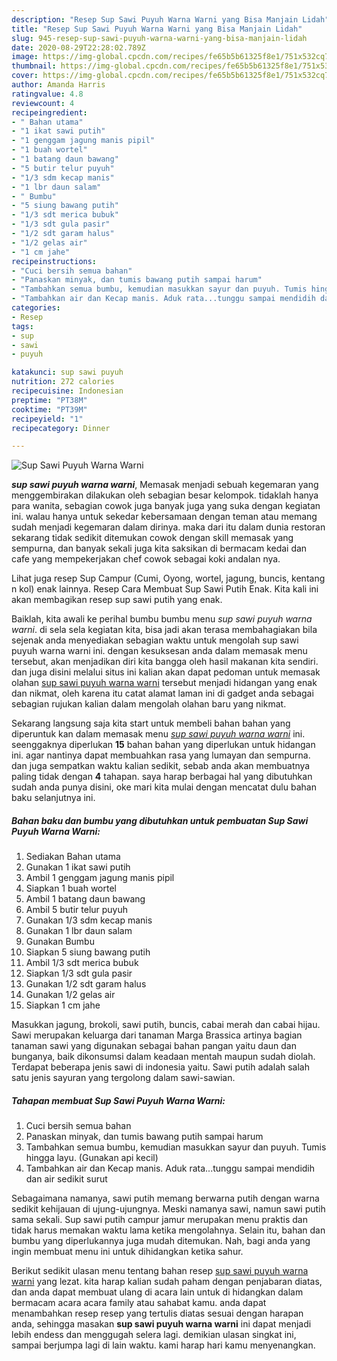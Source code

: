 ```yaml
---
description: "Resep Sup Sawi Puyuh Warna Warni yang Bisa Manjain Lidah"
title: "Resep Sup Sawi Puyuh Warna Warni yang Bisa Manjain Lidah"
slug: 945-resep-sup-sawi-puyuh-warna-warni-yang-bisa-manjain-lidah
date: 2020-08-29T22:28:02.789Z
image: https://img-global.cpcdn.com/recipes/fe65b5b61325f8e1/751x532cq70/sup-sawi-puyuh-warna-warni-foto-resep-utama.jpg
thumbnail: https://img-global.cpcdn.com/recipes/fe65b5b61325f8e1/751x532cq70/sup-sawi-puyuh-warna-warni-foto-resep-utama.jpg
cover: https://img-global.cpcdn.com/recipes/fe65b5b61325f8e1/751x532cq70/sup-sawi-puyuh-warna-warni-foto-resep-utama.jpg
author: Amanda Harris
ratingvalue: 4.8
reviewcount: 4
recipeingredient:
- " Bahan utama"
- "1 ikat sawi putih"
- "1 genggam jagung manis pipil"
- "1 buah wortel"
- "1 batang daun bawang"
- "5 butir telur puyuh"
- "1/3 sdm kecap manis"
- "1 lbr daun salam"
- " Bumbu"
- "5 siung bawang putih"
- "1/3 sdt merica bubuk"
- "1/3 sdt gula pasir"
- "1/2 sdt garam halus"
- "1/2 gelas air"
- "1 cm jahe"
recipeinstructions:
- "Cuci bersih semua bahan"
- "Panaskan minyak, dan tumis bawang putih sampai harum"
- "Tambahkan semua bumbu, kemudian masukkan sayur dan puyuh. Tumis hingga layu. (Gunakan api kecil)"
- "Tambahkan air dan Kecap manis. Aduk rata...tunggu sampai mendidih dan air sedikit surut"
categories:
- Resep
tags:
- sup
- sawi
- puyuh

katakunci: sup sawi puyuh 
nutrition: 272 calories
recipecuisine: Indonesian
preptime: "PT38M"
cooktime: "PT39M"
recipeyield: "1"
recipecategory: Dinner

---
```



![Sup Sawi Puyuh Warna Warni](https://img-global.cpcdn.com/recipes/fe65b5b61325f8e1/751x532cq70/sup-sawi-puyuh-warna-warni-foto-resep-utama.jpg)

<b><i>sup sawi puyuh warna warni</i></b>, Memasak menjadi sebuah kegemaran yang menggembirakan dilakukan oleh sebagian besar kelompok. tidaklah hanya para wanita, sebagian cowok juga banyak juga yang suka dengan kegiatan ini. walau hanya untuk sekedar kebersamaan dengan teman atau memang sudah menjadi kegemaran dalam dirinya. maka dari itu dalam dunia restoran sekarang tidak sedikit ditemukan cowok dengan skill memasak yang sempurna, dan banyak sekali juga kita saksikan di bermacam kedai dan cafe yang mempekerjakan chef cowok sebagai koki andalan nya.

Lihat juga resep Sup Campur (Cumi, Oyong, wortel, jagung, buncis, kentang n kol) enak lainnya. Resep Cara Membuat Sup Sawi Putih Enak. Kita kali ini akan membagikan resep sup sawi putih yang enak.

Baiklah, kita awali ke perihal bumbu bumbu menu <i>sup sawi puyuh warna warni</i>. di sela sela kegiatan kita, bisa jadi akan terasa membahagiakan bila sejenak anda menyediakan sebagian waktu untuk mengolah sup sawi puyuh warna warni ini. dengan kesuksesan anda dalam memasak menu tersebut, akan menjadikan diri kita bangga oleh hasil makanan kita sendiri. dan juga disini melalui situs ini kalian akan dapat pedoman untuk memasak olahan <u>sup sawi puyuh warna warni</u> tersebut menjadi hidangan yang enak dan nikmat, oleh karena itu catat alamat laman ini di gadget anda sebagai sebagian rujukan kalian dalam mengolah olahan baru yang nikmat.


Sekarang langsung saja kita start untuk membeli bahan bahan yang diperuntuk kan dalam memasak menu <u><i>sup sawi puyuh warna warni</i></u> ini. seenggaknya diperlukan <b>15</b> bahan bahan yang diperlukan untuk hidangan ini. agar nantinya dapat membuahkan rasa yang lumayan dan sempurna. dan juga sempatkan waktu kalian sedikit, sebab anda akan membuatnya paling tidak dengan <b>4</b> tahapan. saya harap berbagai hal yang dibutuhkan sudah anda punya disini, oke mari kita mulai dengan mencatat dulu bahan baku selanjutnya ini.

<!--inarticleads1-->

##### Bahan baku dan bumbu yang dibutuhkan untuk pembuatan Sup Sawi Puyuh Warna Warni:

1. Sediakan  Bahan utama
1. Gunakan 1 ikat sawi putih
1. Ambil 1 genggam jagung manis pipil
1. Siapkan 1 buah wortel
1. Ambil 1 batang daun bawang
1. Ambil 5 butir telur puyuh
1. Gunakan 1/3 sdm kecap manis
1. Gunakan 1 lbr daun salam
1. Gunakan  Bumbu
1. Siapkan 5 siung bawang putih
1. Ambil 1/3 sdt merica bubuk
1. Siapkan 1/3 sdt gula pasir
1. Gunakan 1/2 sdt garam halus
1. Gunakan 1/2 gelas air
1. Siapkan 1 cm jahe


Masukkan jagung, brokoli, sawi putih, buncis, cabai merah dan cabai hijau. Sawi merupakan keluarga dari tanaman Marga Brassica artinya bagian tanaman sawi yang digunakan sebagai bahan pangan yaitu daun dan bunganya, baik dikonsumsi dalam keadaan mentah maupun sudah diolah. Terdapat beberapa jenis sawi di indonesia yaitu. Sawi putih adalah salah satu jenis sayuran yang tergolong dalam sawi-sawian. 

<!--inarticleads2-->

##### Tahapan membuat Sup Sawi Puyuh Warna Warni:

1. Cuci bersih semua bahan
1. Panaskan minyak, dan tumis bawang putih sampai harum
1. Tambahkan semua bumbu, kemudian masukkan sayur dan puyuh. Tumis hingga layu. (Gunakan api kecil)
1. Tambahkan air dan Kecap manis. Aduk rata...tunggu sampai mendidih dan air sedikit surut


Sebagaimana namanya, sawi putih memang berwarna putih dengan warna sedikit kehijauan di ujung-ujungnya. Meski namanya sawi, namun sawi putih sama sekali. Sup sawi putih campur jamur merupakan menu praktis dan tidak harus memakan waktu lama ketika mengolahnya. Selain itu, bahan dan bumbu yang diperlukannya juga mudah ditemukan. Nah, bagi anda yang ingin membuat menu ini untuk dihidangkan ketika sahur. 

Berikut sedikit ulasan menu tentang bahan resep <u>sup sawi puyuh warna warni</u> yang lezat. kita harap kalian sudah paham dengan penjabaran diatas, dan anda dapat membuat ulang di acara lain untuk di hidangkan dalam bermacam acara acara family atau sahabat kamu. anda dapat menambahkan resep resep yang tertulis diatas sesuai dengan harapan anda, sehingga masakan <b>sup sawi puyuh warna warni</b> ini dapat menjadi lebih endess dan menggugah selera lagi. demikian ulasan singkat ini, sampai berjumpa lagi di lain waktu. kami harap hari kamu menyenangkan.
